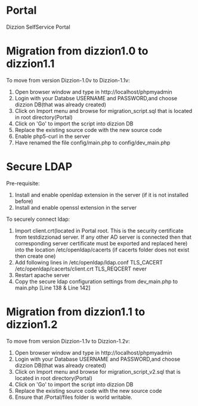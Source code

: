 Portal
======

Dizzion SelfService Portal

Migration from dizzion1.0 to dizzion1.1
===================================

To move from version Dizzion-1.0v to Dizzion-1.1v:

1. Open browser window and type in http://localhost/phpmyadmin
2. Login with your Databse USERNAME and PASSWORD,and choose dizzion DB(that was already created)
3. Click on Import menu and browse for migration_script.sql that is located in root directory(Portal)
4. Click on 'Go' to import the script into dizzion DB
5. Replace the existing source code with the new source code
6. Enable php5-curl in the server
7. Have renamed the file config/main.php to config/dev_main.php

Secure LDAP
==========
Pre-requisite:

1. Install and enable openldap extension in the server (if it is not installed before)
2. Install and enable openssl extension in the server

To securely connect ldap:

1. Import client.crt(located in Portal root. This is the security certificate from testdizzionad server. 
   If any other AD server is connected then that corresponding server certificate must be exported and replaced here) into the location /etc/openldap/cacerts (if cacerts folder does not exist then create one)
2. Add following lines in /etc/openldap/ldap.conf
              TLS_CACERT      /etc/openldap/cacerts/client.crt
              TLS_REQCERT     never
3. Restart apache server
4. Copy the secure ldap configuration settings from dev_main.php to main.php [Line 138 & Line 142]

Migration from dizzion1.1 to dizzion1.2
===================================

To move from version Dizzion-1.1v to Dizzion-1.2v:

1. Open browser window and type in http://localhost/phpmyadmin
2. Login with your Database USERNAME and PASSWORD,and choose dizzion DB(that was already created)
3. Click on Import menu and browse for migration_script_v2.sql that is located in root directory(Portal)
4. Click on 'Go' to import the script into dizzion DB
5. Replace the existing source code with the new source code
6. Ensure that /Portal/files folder is world writable.


